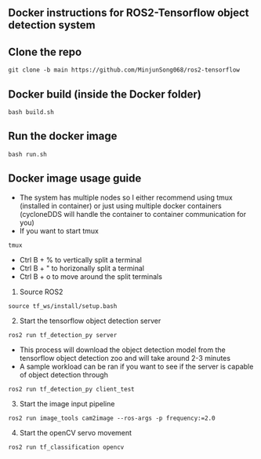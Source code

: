 ## Docker instructions for ROS2-Tensorflow object detection system

## Clone the repo 
```commandline
git clone -b main https://github.com/MinjunSong068/ros2-tensorflow
```

## Docker build (inside the Docker folder)
```
bash build.sh
```

## Run the docker image
```
bash run.sh
```

## Docker image usage guide
* The system has multiple nodes so I either recommend using tmux (installed in container) or just using multiple docker containers (cycloneDDS will handle the container to container communication for you)
* If you want to start tmux
```commandline
tmux
```
* Ctrl B + % to vertically split a terminal
* Ctrl B + " to horizonally split a terminal
* Ctrl B + o to move around the split terminals
1. Source ROS2
```commandline
source tf_ws/install/setup.bash
```
2. Start the tensorflow object detection server
```commandline
ros2 run tf_detection_py server
```
* This process will download the object detection model from the tensorflow object detection zoo and will take around 2-3 minutes
* A sample workload can be ran if you want to see if the server is capable of object detection through
```commandline
ros2 run tf_detection_py client_test
```

3. Start the image input pipeline
```commandline
ros2 run image_tools cam2image --ros-args -p frequency:=2.0
```

4. Start the openCV servo movement
```commandline
ros2 run tf_classification opencv
```

